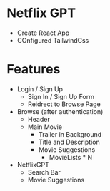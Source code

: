 # Netflix GPT

- Create React App
- COnfigured TailwindCss

# Features

- Login / Sign Up
  - Sign In / Sign Up Form
  - Reidrect to Browse Page
- Browse (after authentication)
  - Header
  - Main Movie
    - Trailer in Background
    - Title and Description
    - Movie Suggestions
      - MovieLists \* N
- NetflixGPT
  - Search Bar
  - Movie Suggestions
